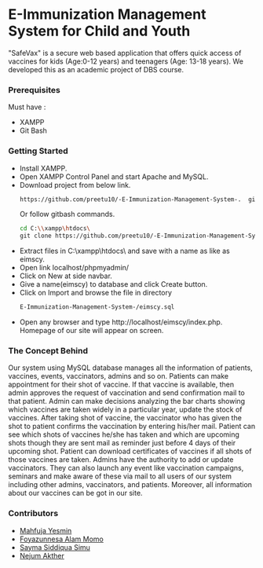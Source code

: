 
# E-Immunization Management System for Child and Youth

"SafeVax" is a secure web based application that offers quick access of vaccines for kids (Age:0-12 years) and teenagers (Age: 13-18 years). We developed this as an academic project of DBS course. 
### Prerequisites
 Must have :
- XAMPP
- Git Bash
### Getting Started
- Install XAMPP.
- Open XAMPP Control Panel and start Apache and MySQL.
- Download project from below link.
  ````bash
  https://github.com/preetu10/-E-Immunization-Management-System-.  git
  ````
  Or follow gitbash commands.
  ````bash
  cd C:\\xampp\htdocs\
  git clone https://github.com/preetu10/-E-Immunization-Management-System-.  git
  ```` 
- Extract files in C:\\xampp\htdocs\ and save with a name as like as eimscy.
- Open link localhost/phpmyadmin/
- Click on New at side navbar.
- Give a name(eimscy) to database and click Create button.
- Click on Import and browse the file in directory
  ````bash
  E-Immunization-Management-System-/eimscy.sql
  ````
- Open any browser and type  http://localhost/eimscy/index.php.    Homepage of our site will appear on screen.
### The Concept Behind
Our system using MySQL database manages all the information of patients, vaccines, events, vaccinators, admins and so on.
Patients can make appointment for their shot of vaccine. If that vaccine is available, then admin approves the request of vaccination and send confirmation mail to that patient. Admin can make decisions analyzing the bar charts showing which vaccines are taken widely in a particular year, update the stock of vaccines. After taking shot of vaccine, the vaccinator who has given the shot to patient confirms the vaccination by entering his/her mail. Patient can see which shots of vaccines he/she has taken and which are upcoming shots though they are sent mail as reminder just before 4 days of their upcoming shot. Patient can download certificates of vaccines if all shots of those vaccines are taken. Admins have the authority to add or update vaccinators. They can also launch any event like vaccination campaigns, seminars and make aware of these via mail to all users of our system including other admins, vaccinators, and patients. Moreover, all information about our vaccines can be got in our site. 
### Contributors
- [Mahfuja Yesmin](https://github.com/preetu10)
- [Foyazunnesa Alam Momo](https://github.com/momo2396)
- [Sayma Siddiqua Simu](https://github.com/ssimuni)
- [Nejum Akther](https://github.com/nejum05)




